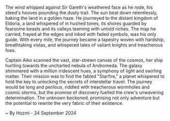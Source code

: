 
The wind whipped against Sir Gareth's weathered face as he rode, his steed's hooves pounding the dusty trail. The sun beat down relentlessly, baking the land in a golden haze. He journeyed to the distant kingdom of Eldoria, a land whispered of in hushed tones, its shores guarded by fearsome beasts and its valleys teeming with untold riches. The map he carried, frayed at the edges and inked with faded symbols, was his only guide. With every mile, the journey became a tapestry woven with hardship, breathtaking vistas, and whispered tales of valiant knights and treacherous foes. 

Captain Aiko scanned the vast, star-strewn canvas of the cosmos, her ship hurtling towards the uncharted nebula of Andromeda. The galaxy shimmered with a million iridescent hues, a symphony of light and swirling matter. Their mission was to find the fabled "Starfire," a planet whispered to hold the key to unlocking the secrets of interstellar travel. The journey would be long and perilous, riddled with treacherous wormholes and cosmic storms, but the promise of discovery fuelled the crew's unwavering determination.  The unknown beckoned, promising not only adventure but the potential to rewrite the very fabric of their existence. 

~ By Hozmi - 24 September 2024
